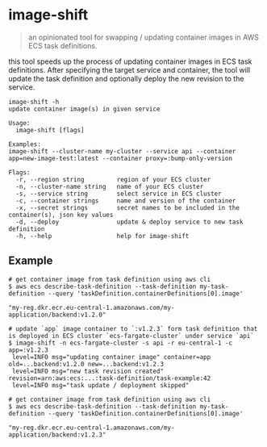 # image-shift

> an opinionated tool for swapping / updating container images in AWS ECS task definitions.

this tool speeds up the process of updating container images in ECS task definitions.
After specifying the target service and container, the tool will update the task definition and optionally deploy the new revision to the service.

```shell
image-shift -h
update container image(s) in given service

Usage:
  image-shift [flags]

Examples:
image-shift --cluster-name my-cluster --service api --container app=new-image-test:latest --container proxy=:bump-only-version

Flags:
  -r, --region string         region of your ECS cluster
  -n, --cluster-name string   name of your ECS cluster
  -s, --service string        select service in ECS cluster
  -c, --container strings     name and version of the container
  -x, --secret strings        secret names to be included in the container(s), json key values
  -d, --deploy                update & deploy service to new task definition
  -h, --help                  help for image-shift
```

## Example

```shell
# get container image from task definition using aws cli
$ aws ecs describe-task-definition --task-definition my-task-definition --query 'taskDefinition.containerDefinitions[0].image'

"my-reg.dkr.ecr.eu-central-1.amazonaws.com/my-application/backend:v1.2.0"

# update `app` image container to `:v1.2.3` form task definition that is deployed in ECS cluster `ecs-fargate-cluster` under service `api`
$ image-shift -n ecs-fargate-cluster -s api -r eu-central-1 -c app=:v1.2.3
 level=INFO msg="updating container image" container=app old=...backend:v1.2.0 new=...backend:v1.2.3
 level=INFO msg="new task revision created" revision=arn:aws:ecs:...:task-definition/task-example:42
 level=INFO msg="task update / deployment skipped"

# get container image from task definition using aws cli
$ aws ecs describe-task-definition --task-definition my-task-definition --query 'taskDefinition.containerDefinitions[0].image'

"my-reg.dkr.ecr.eu-central-1.amazonaws.com/my-application/backend:v1.2.3"
```
